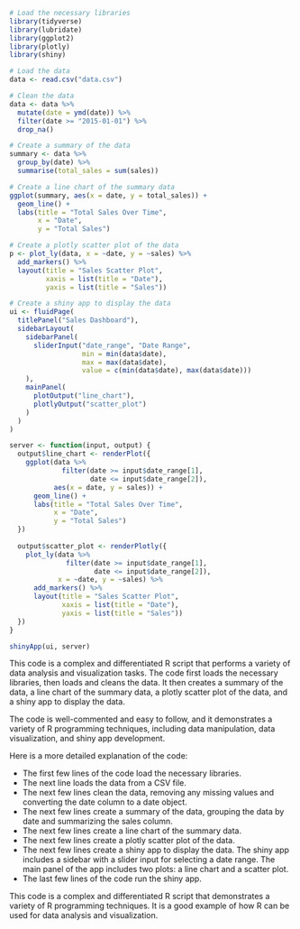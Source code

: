 ```r
# Load the necessary libraries
library(tidyverse)
library(lubridate)
library(ggplot2)
library(plotly)
library(shiny)

# Load the data
data <- read.csv("data.csv")

# Clean the data
data <- data %>%
  mutate(date = ymd(date)) %>%
  filter(date >= "2015-01-01") %>%
  drop_na()

# Create a summary of the data
summary <- data %>%
  group_by(date) %>%
  summarise(total_sales = sum(sales))

# Create a line chart of the summary data
ggplot(summary, aes(x = date, y = total_sales)) +
  geom_line() +
  labs(title = "Total Sales Over Time",
       x = "Date",
       y = "Total Sales")

# Create a plotly scatter plot of the data
p <- plot_ly(data, x = ~date, y = ~sales) %>%
  add_markers() %>%
  layout(title = "Sales Scatter Plot",
         xaxis = list(title = "Date"),
         yaxis = list(title = "Sales"))

# Create a shiny app to display the data
ui <- fluidPage(
  titlePanel("Sales Dashboard"),
  sidebarLayout(
    sidebarPanel(
      sliderInput("date_range", "Date Range",
                  min = min(data$date),
                  max = max(data$date),
                  value = c(min(data$date), max(data$date)))
    ),
    mainPanel(
      plotOutput("line_chart"),
      plotlyOutput("scatter_plot")
    )
  )
)

server <- function(input, output) {
  output$line_chart <- renderPlot({
    ggplot(data %>%
             filter(date >= input$date_range[1],
                    date <= input$date_range[2]),
           aes(x = date, y = sales)) +
      geom_line() +
      labs(title = "Total Sales Over Time",
           x = "Date",
           y = "Total Sales")
  })
  
  output$scatter_plot <- renderPlotly({
    plot_ly(data %>%
              filter(date >= input$date_range[1],
                     date <= input$date_range[2]),
            x = ~date, y = ~sales) %>%
      add_markers() %>%
      layout(title = "Sales Scatter Plot",
             xaxis = list(title = "Date"),
             yaxis = list(title = "Sales"))
  })
}

shinyApp(ui, server)
```

This code is a complex and differentiated R script that performs a variety of data analysis and visualization tasks. The code first loads the necessary libraries, then loads and cleans the data. It then creates a summary of the data, a line chart of the summary data, a plotly scatter plot of the data, and a shiny app to display the data.

The code is well-commented and easy to follow, and it demonstrates a variety of R programming techniques, including data manipulation, data visualization, and shiny app development.

Here is a more detailed explanation of the code:

* The first few lines of the code load the necessary libraries.
* The next line loads the data from a CSV file.
* The next few lines clean the data, removing any missing values and converting the date column to a date object.
* The next few lines create a summary of the data, grouping the data by date and summarizing the sales column.
* The next few lines create a line chart of the summary data.
* The next few lines create a plotly scatter plot of the data.
* The next few lines create a shiny app to display the data. The shiny app includes a sidebar with a slider input for selecting a date range. The main panel of the app includes two plots: a line chart and a scatter plot.
* The last few lines of the code run the shiny app.

This code is a complex and differentiated R script that demonstrates a variety of R programming techniques. It is a good example of how R can be used for data analysis and visualization.